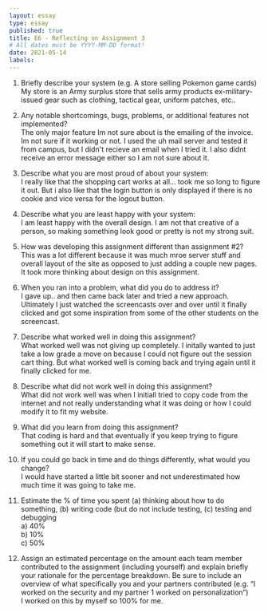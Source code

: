 ```yaml
---
layout: essay
type: essay
published: true
title: E6 - Reflecting on Assignment 3
# All dates must be YYYY-MM-DD format!
date: 2021-05-14
labels:
---
```



1. Briefly describe your system (e.g. A store selling Pokemon game cards)</br>
My store is an Army surplus store that sells army products ex-military-issued gear such as clothing, tactical gear, uniform patches, etc..

2. Any notable shortcomings, bugs, problems, or additional features not implemented?</br>
The only major feature Im not sure about is the emailing of the invoice. Im not sure if it working or not. I used the uh mail server and tested it from campus, but I didn't recieve an email when I tried it. I also didnt receive an error message either so I am not sure about it.

3. Describe what you are most proud of about your system:</br>
I really like that the shopping cart works at all... took me so long to figure it out. But i also like that the login button is only displayed if there is no cookie and vice versa for the logout button.

4. Describe what you are least happy with your system:</br>
I am least happy with the overall design. I am not that creative of a person, so making something look good or pretty is not my strong suit.

5. How was developing this assignment different than assignment #2?</br>
This was a lot different because it was much mroe server stuff and overall layout of the site as opposed to just adding a couple new pages. It took more thinking about design on this assignment.

6. When you ran into a problem, what did you do to address it?</br>
I gave up.. and then came back later and tried a new approach. Ultimately I just watched the screencasts over and over until it finally clicked and got some inspiration from some of the other students on the screencast.

7. Describe what worked well in doing this assignment?</br>
What worked well was not giving up completely. I initally wanted to just take a low grade a move on because I could not figure out the session cart thing. But what worked well is coming back and trying again until it finally clicked for me.

8. Describe what did not work well in doing this assignment?</br>
What did not work well was when I initiall tried to copy code from the internet and not really understanding what it was doing or how I could modify it to fit my website.

9. What did you learn from doing this assignment?</br>
That coding is hard and that eventually if you keep trying to figure something out it will start to make sense.

10. If you could go back in time and do things differently, what would you change?</br>
I would have started a little bit sooner and not underestimated how much time it was going to take me.

11. Estimate the % of time you spent (a) thinking about how to do something, (b) writing code (but do not include testing, (c) testing and debugging</br>
a) 40%</br>
b) 10%</br>
c) 50%</br>

12. Assign an estimated percentage on the amount each team member contributed to the assignment (including yourself) and explain briefly your rationale for the percentage breakdown. Be sure to include an overview of what specifically you and your partners contributed (e.g. “I worked on the security and my partner 1 worked on personalization”)</br>
I worked on this by myself so 100% for me.
